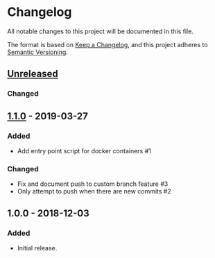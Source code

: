 # Changelog
All notable changes to this project will be documented in this file.

The format is based on [Keep a Changelog](https://keepachangelog.com/en/1.0.0/),
and this project adheres to [Semantic Versioning](https://semver.org/spec/v2.0.0.html).

## [Unreleased]
### Changed

## [1.1.0] - 2019-03-27
### Added
- Add entry point script for docker containers #1

### Changed
- Fix and document push to custom branch feature #3
- Only attempt to push when there are new commits #2

## 1.0.0 - 2018-12-03
### Added
- Initial release.

[Unreleased]: https://github.com/znerol/git-gau/compare/v1.1.0...HEAD
[1.1.0]: https://github.com/znerol/git-gau/compare/v1.0.0...v1.1.0

